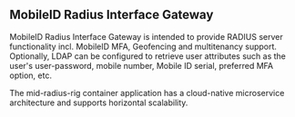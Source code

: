## MobileID Radius Interface Gateway
MobileID Radius Interface Gateway is intended to provide RADIUS server functionality incl. MobileID MFA, Geofencing and multitenancy support. Optionally, LDAP can be configured to retrieve user attributes such as the user's user-password, mobile number, Mobile ID serial, preferred MFA option, etc.

The mid-radius-rig container application has a cloud-native microservice architecture and supports horizontal scalability.
